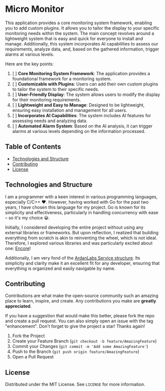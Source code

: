 # Micro Monitor

This application provides a core monitoring system framework, enabling you to add custom plugins. It allows you to tailor the display to your specific monitoring needs within the system. The main concept revolves around a lightweight system that is easy and quick for everyone to install and manage. Additionally, this system incorporates AI capabilities to assess our requirements, analyze data, and, based on the gathered information, trigger alarms at various levels.

Here are the key points:

1. [ ] **Core Monitoring System Framework**: The application provides a foundational framework for a monitoring system.
2. [ ] **Customizable with Plugins**: Users can add their own custom plugins to tailor the system to their specific needs.
3. [ ] **User-Friendly Display**: The system allows users to modify the display for their monitoring requirements.
4. [ ] **Lightweight and Easy to Manage**: Designed to be lightweight, ensuring easy installation and management for all users.
5. [ ] **Incorporates AI Capabilities**: The system includes AI features for assessing needs and analyzing data.
6. [ ] **Automated Alarm System**: Based on the AI analysis, it can trigger alarms at various levels depending on the information processed.

## Table of Contents

- [Technologies and Structure](#technologies-and-structure)
- [Contributing](#contributing)
- [License](#license)

## Technologies and Structure

I am a programmer with a keen interest in various programming languages, especially C/C++ ❤️. However, having worked with Go for the past two years, I have chosen this language for my project. Go is known for its simplicity and effectiveness, particularly in handling concurrency with ease – so it's my choice 😀.

Initially, I considered developing the entire project without using any external libraries or frameworks. But upon reflection, I realized that building everything from scratch is akin to reinventing the wheel, which is not ideal. Therefore, I explored various libraries and was particularly excited about one: [Encore](https://github.com/encoredev/encore)!

Additionally, I am very fond of the [ArdanLabs Service structure](https://github.com/ardanlabs/service). Its simplicity and clarity make it an excellent fit for any developer, ensuring that everything is organized and easily navigable by name.

## Contributing

Contributions are what make the open-source community such an amazing place to learn, inspire, and create. Any contributions you make are **greatly appreciated**.

If you have a suggestion that would make this better, please fork the repo and create a pull request. You can also simply open an issue with the tag "enhancement".
Don't forget to give the project a star! Thanks again!

1. Fork the Project
2. Create your Feature Branch (`git checkout -b feature/AmazingFeature`)
3. Commit your Changes (`git commit -m 'Add some AmazingFeature'`)
4. Push to the Branch (`git push origin feature/AmazingFeature`)
5. Open a Pull Request

## License

Distributed under the MIT License. See `LICENSE` for more information.
